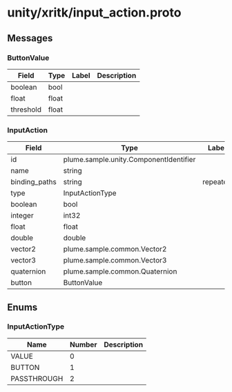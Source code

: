 
# unity/xritk/input_action.proto



## Messages

### ButtonValue



| Field | Type | Label | Description |
| ----- | ---- | ----- | ----------- |
| boolean | bool |  |  |
| float | float |  |  |
| threshold | float |  |  |



### InputAction



| Field | Type | Label | Description |
| ----- | ---- | ----- | ----------- |
| id | plume.sample.unity.ComponentIdentifier |  |  |
| name | string |  |  |
| binding_paths | string | repeated |  |
| type | InputActionType |  |  |
| boolean | bool |  |  |
| integer | int32 |  |  |
| float | float |  |  |
| double | double |  |  |
| vector2 | plume.sample.common.Vector2 |  |  |
| vector3 | plume.sample.common.Vector3 |  |  |
| quaternion | plume.sample.common.Quaternion |  |  |
| button | ButtonValue |  |  |



 <!-- end of messages -->


## Enums

### InputActionType


| Name | Number | Description |
| ---- | ------ | ----------- |
| VALUE | 0 |  |
| BUTTON | 1 |  |
| PASSTHROUGH | 2 |  |



 <!-- end of enums -->

 <!-- end of files -->